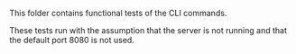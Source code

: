 This folder contains functional tests of the CLI commands.

These tests run with the assumption that the server is not running and that the default port 8080 is not used.